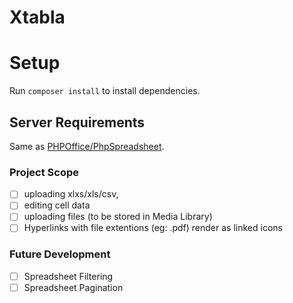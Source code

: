# Xtabla

# Setup
Run `composer install` to install dependencies.

## Server Requirements
Same as [PHPOffice/PhpSpreadsheet](https://github.com/PHPOffice/PhpSpreadsheet).

### Project Scope
- [ ] uploading xlxs/xls/csv, 
- [ ] editing cell data 
- [ ] uploading files (to be stored in Media Library) 
- [ ] Hyperlinks with file extentions (eg: .pdf) render as linked icons

### Future Development
- [ ] Spreadsheet Filtering
- [ ] Spreadsheet Pagination